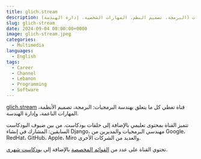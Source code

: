```yaml
---
title: glich.stream
description: كل ما يتعلق بهندسة البرمجيات (البرمجة، تصميم النظم، المهارات الشخصية، إدارة الهندسة)
slug: glich-stream
date: 2024-09-04 00:00:00+0000
image: glich-stream.jpeg
categories:
  - Multimedia
languages:
  - English
tags:
  - Career
  - Channel
  - Lebanon
  - Programming
  - Software
---
```


[glich.stream](https://www.youtube.com/@glich.stream) قناة تغطي كل ما يتعلق بهندسة البرمجيات: البرمجة، تصميم الأنظمة، المهارات الناعمة، وإدارة الهندسة.

تتميز القناة بمحتوى تعليمي بالإضافة إلى حلقات بودكاست. من بين ضيوف البودكاست السابقين: المشارك في إنشاء Django، مهندسي البرمجيات والمديرين من Google، RedHat، GitHub، Apple، Miro والعديد من الشركات الأخرى.

تحتوي القناة على عدد من [القوائم المخصصة](https://www.youtube.com/@glich.stream/playlists) بالإضافة إلى [بودكاست شهري](https://podcasters.spotify.com/pod/show/glich).
